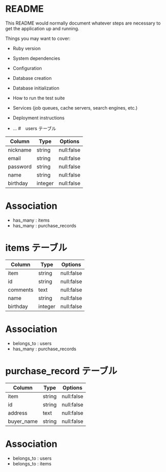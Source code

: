 # README

This README would normally document whatever steps are necessary to get the
application up and running.

Things you may want to cover:

* Ruby version

* System dependencies

* Configuration

* Database creation

* Database initialization

* How to run the test suite

* Services (job queues, cache servers, search engines, etc.)

* Deployment instructions

* ...
#　users テーブル

| Column | Type   | Options     |
| ------ | ------ | ----------- |
|nickname | string |null:false|
|email | string |null:false|
|password | string |null:false|
|name | string |null:false|
|birthday | integer |null:false|

# Association

- has_many : items
- has_many : purchase_records

# items テーブル

| Column | Type   | Options     |
| ------ | ------ | ----------- |
|item| string |null:false|
|id | string |null:false|
|comments | text |null:false|
|name | string |null:false|
|birthday | integer |null:false|

# Association

- belongs_to : users
- has_many : purchase_records

# purchase_record テーブル

| Column | Type   | Options     |
| ------ | ------ | ----------- |
|item| string |null:false|
|id | string |null:false|
|address | text |null:false|
|buyer_name | string |null:false|

# Association

- belongs_to : users
- belongs_to : items

